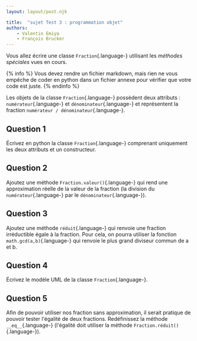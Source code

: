 ```yaml
---
layout: layout/post.njk

title:  "sujet Test 3 : programmation objet"
authors:
    - Valentin Emiya
    - François Brucker
---
```


Vous allez écrire une classe `Fraction`{.language-} utilisant les *méthodes spéciales* vues en cours.

{% info %}
Vous devez rendre un fichier markdown, mais rien ne vous empêche de coder en python dans un fichier annexe pour vérifier que votre code est juste.
{% endinfo %}

Les objets de la classe `Fraction`{.language-} possèdent deux attributs : `numérateur`{.language-} et `dénominateur`{.language-} et représentent la fraction `numérateur / dénominateur`{.language-}.

## Question 1

Écrivez en python la classe `Fraction`{.language-} comprenant uniquement les deux attributs et un constructeur.

## Question 2

Ajoutez une méthode `Fraction.valeur()`{.language-} qui rend une approximation réelle de la valeur de la fraction (la division du `numérateur`{.language-} par le `dénominateur`{.language-}).

## Question 3

Ajoutez une méthode `réduit`{.language-} qui renvoie une fraction irréductible égale à la fraction. Pour cela, on pourra utiliser la fonction `math.gcd(a,b)`{.language-} qui renvoie le plus grand diviseur commun de a et b.

## Question 4

Écrivez le modèle UML de la classe `Fraction`{.language-}.

## Question 5

Afin de pouvoir utiliser nos fraction sans approximation, il serait pratique de pouvoir tester l'égalité de deux fractions. Redéfinissez la méthode `__eq__`{.language-} (l'égalité doit utiliser la méthode `Fraction.réduit()`{.language-}).
